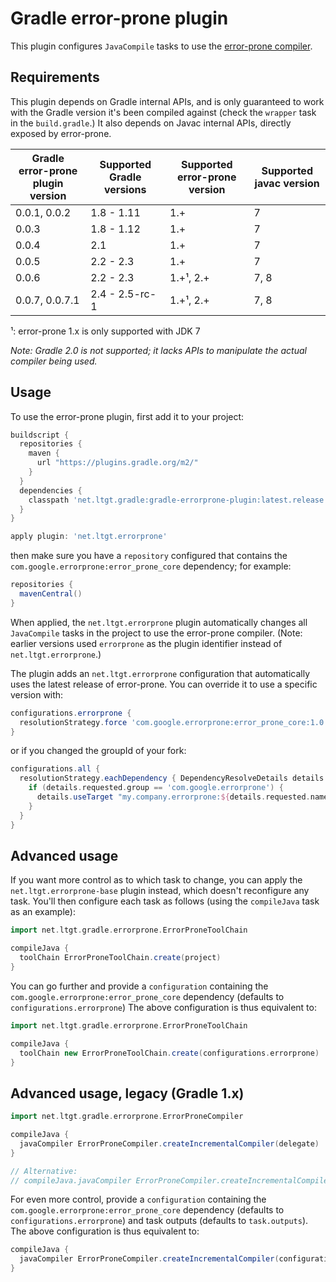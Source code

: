 Gradle error-prone plugin
=========================

This plugin configures `JavaCompile` tasks to use the [error-prone compiler].

[error-prone compiler]: http://errorprone.info/

Requirements
------------

This plugin depends on Gradle internal APIs, and is only guaranteed to work
with the Gradle version it's been compiled against (check the `wrapper` task
in the `build.gradle`.)
It also depends on Javac internal APIs, directly exposed by error-prone.

 Gradle error-prone plugin version | Supported Gradle versions | Supported error-prone version | Supported javac version
 --------------------------------- | ------------------------- | ----------------------------- | -----------------------
 0.0.1, 0.0.2                      | 1.8 - 1.11                | 1.+                           | 7
 0.0.3                             | 1.8 - 1.12                | 1.+                           | 7
 0.0.4                             | 2.1                       | 1.+                           | 7
 0.0.5                             | 2.2 - 2.3                 | 1.+                           | 7
 0.0.6                             | 2.2 - 2.3                 | 1.+¹, 2.+                     | 7, 8
 0.0.7, 0.0.7.1                    | 2.4 - 2.5-rc-1            | 1.+¹, 2.+                     | 7, 8

¹: error-prone 1.x is only supported with JDK 7

_Note: Gradle 2.0 is not supported; it lacks APIs to manipulate the actual
compiler being used._

Usage
-----

To use the error-prone plugin, first add it to your project:

```groovy
buildscript {
  repositories {
    maven {
      url "https://plugins.gradle.org/m2/"
    }
  }
  dependencies {
    classpath 'net.ltgt.gradle:gradle-errorprone-plugin:latest.release'
  }
}

apply plugin: 'net.ltgt.errorprone'
```

then make sure you have a `repository` configured that contains the
`com.google.errorprone:error_prone_core` dependency; for example:

```groovy
repositories {
  mavenCentral()
}
```

When applied, the `net.ltgt.errorprone` plugin automatically  changes all `JavaCompile` tasks in
the project to use the error-prone compiler.
(Note: earlier versions used `errorprone` as the plugin identifier instead of `net.ltgt.errorprone`.)

The plugin adds an `net.ltgt.errorprone` configuration that automatically uses the latest
release of error-prone. You can override it to use a specific version with:

```groovy
configurations.errorprone {
  resolutionStrategy.force 'com.google.errorprone:error_prone_core:1.0.8-patched'
}
```

or if you changed the groupId of your fork:

```groovy
configurations.all {
  resolutionStrategy.eachDependency { DependencyResolveDetails details ->
    if (details.requested.group == 'com.google.errorprone') {
      details.useTarget "my.company.errorprone:${details.requested.name}:latest.release"
    }
  }
}
```

Advanced usage
--------------

If you want more control as to which task to change, you can apply the `net.ltgt.errorprone-base`
plugin instead, which doesn't reconfigure any task. You'll then configure each task as
follows (using the `compileJava` task as an example):

```groovy
import net.ltgt.gradle.errorprone.ErrorProneToolChain

compileJava {
  toolChain ErrorProneToolChain.create(project)
}
```

You can go further and provide a `configuration` containing the
`com.google.errorprone:error_prone_core` dependency (defaults to
`configurations.errorprone`) The above configuration is thus equivalent to:

```groovy
import net.ltgt.gradle.errorprone.ErrorProneToolChain

compileJava {
  toolChain new ErrorProneToolChain.create(configurations.errorprone)
}
```

Advanced usage, legacy (Gradle 1.x)
-----------------------------------

```groovy
import net.ltgt.gradle.errorprone.ErrorProneCompiler

compileJava {
  javaCompiler ErrorProneCompiler.createIncrementalCompiler(delegate)
}

// Alternative:
// compileJava.javaCompiler ErrorProneCompiler.createIncrementalCompiler(compileJava)
```

For even more control, provide a `configuration` containing the
`com.google.errorprone:error_prone_core` dependency (defaults to
`configurations.errorprone`) and task outputs (defaults to `task.outputs`). The above
configuration is thus equivalent to:

```groovy
compileJava {
  javaCompiler ErrorProneCompiler.createIncrementalCompiler(configurations.errorprone, outputs)
}
```
